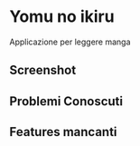 # Yomu no ikiru

Applicazione per leggere manga

## Screenshot

## Problemi Conoscuti 


## Features mancanti
